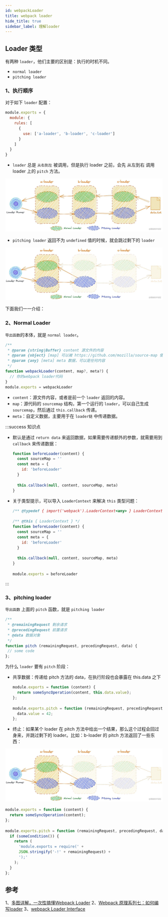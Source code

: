 ```yaml
---
id: webpackLoader
title: webpack loader
hide_title: true
sidebar_label: 理解loader
---
```


## Loader 类型

有两种 `loader`，他们主要的区别是：执行的时机不同。

- `normal loader`
- `pitching loader`

### 1、执行顺序

对于如下 `loader` 配置：

```javascript
module.exports = {
  module: {
    rules: [
      {
        use: ['a-loader', 'b-loader', 'c-loader']
      }
    ]
  }
}
```

- `loader` 总是 `从右到左` 被调用，但是执行 loader 之前，会先 从左到右 调用 loader 上的 `pitch` 方法。

![loader-pitching](../../../static/img/bb407a1daffa4d8cae2cd0fa00f819c3_tplv-k3u1fbpfcp-watermark.jpg)

- `pitching loader` 返回不为 `undefined` 值的时候，就会跳过剩下的 `loader`

![loader-pitching](../../../static/img/1686bed630924ec7868acf4dcaae3db3_tplv-k3u1fbpfcp-watermark.jpg)


下面我们一一介绍：

### 2、Normal Loader

`导出函数`的本体，就是 `normal loader`。

```javascript
/**
 * @param {string|Buffer} content 源文件的内容
 * @param {object} [map] 可以被 https://github.com/mozilla/source-map 使用的 SourceMap 数据
 * @param {any} [meta] meta 数据，可以是任何内容
 */
function webpackLoader(content, map?, meta?) {
  // 你的webpack loader代码
}
module.exports = webpackLoader
```

- `content`：源文件内容，或者是前一个 `loader` 返回的内容。
- `map`：源代码的 `sourcemap` 结构，第一个运行的 `loader`，可以自己生成 `sourcemap`，然后通过 `this.callback` 传递。
- `meta`：自定义数据，主要用于在 `loader链` 中传递数据。

:::success 知识点

- 默认是通过 `return data` 来返回数据，如果需要传递额外的参数，就需要用到 `callback` 来传递数据：

  ```javascript
  function beforeLoader(content) {
    const sourceMap = ''
    const meta = {
      id: 'beforeLoader'
    }

    this.callback(null, content, sourceMap, meta)
  }
  ```

- 关于类型提示，可以导入 `LoaderContext` 来解决 `this` 类型问题：

  ```javascript
  /** @typedef { import('webpack').LoaderContext<any> } LoaderContext */

  /** @this { LoaderContext } */
  function beforeLoader(content) {
    const sourceMap = ''
    const meta = {
      id: 'beforeLoader'
    }

    this.callback(null, content, sourceMap, meta)
  }

  module.exports = beforeLoader
  ```

:::

### 3、pitching loader

`导出函数` 上面的 `pitch` 函数，就是 `pitching loader`

```javascript
/**
 * @remainingRequest 剩余请求
 * @precedingRequest 前置请求
 * @data 数据对象
 */
function pitch (remainingRequest, precedingRequest, data) {
 // some code
};
```

为什么 `loader` 要有 `pitch` 阶段：

- 共享数据：传递给 pitch 方法的 data，在执行阶段也会暴露在 this.data 之下

  ```javascript
  module.exports = function (content) {
    return someSyncOperation(content, this.data.value);
  };

  module.exports.pitch = function (remainingRequest, precedingRequest, data) {
    data.value = 42;
  };
  ```

- 终止：如果某个 loader 在 pitch 方法中给出一个结果，那么这个过程会回过身来，并跳过剩下的 loader。比如：b-loader 的 pitch 方法返回了一些东西：

![loader-pitching](../../../static/img/1686bed630924ec7868acf4dcaae3db3_tplv-k3u1fbpfcp-watermark.jpg)

  ```javascript
  module.exports = function (content) {
    return someSyncOperation(content);
  };

  module.exports.pitch = function (remainingRequest, precedingRequest, data) {
    if (someCondition()) {
      return (
        'module.exports = require(' +
        JSON.stringify('-!' + remainingRequest) +
        ');'
      );
    }
  };
  ```

## 参考

1、[多图详解，一次性搞懂Webpack Loader](https://juejin.cn/post/6992754161221632030#heading-3)
2、[Webpack 原理系列七：如何编写loader](https://mp.weixin.qq.com/s?__biz=Mzg3OTYwMjcxMA==&mid=2247484137&idx=1&sn=bbf2bd1350a5cd362d3de59bd6f0ec69&chksm=cf00bf90f87736867d4c8b7da45dbb09cfe577014b3d4f2043d90ce2679548206647cc0ad1b4&mpshare=1&scene=1&srcid=0902zdOilxcpQ4LVMq11REF3&sharer_sharetime=1630560115000&sharer_shareid=dd3bb47266e2ae385f2e9fc9db95e4e4#rd)
3、[webpack Loader Interface](https://webpack.docschina.org/api/loaders/#pitching-loader)
